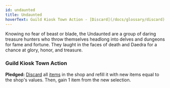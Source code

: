 ```yaml
---
id: undaunted
title: Undaunted
hoverText: Guild Kiosk Town Action - [Discard](/docs/glossary/discard) all [items](/docs/glossary/item) in the shop and refill it with new items equal to the shop's values. Then, gain 1 item from the new selection.
---
```


Knowing no fear of beast or blade, the Undaunted are a group of daring treasure hunters who throw themselves headlong into delves and dungeons for fame and fortune. They laught in the faces of death and Daedra for a chance at glory, honor, and treasure.

### Guild Kiosk Town Action

**Pledged:** [Discard](/docs/glossary/discard) all [items](/docs/glossary/item) in the shop and refill it with new items equal to the shop's values. Then, gain 1 item from the new selection.
